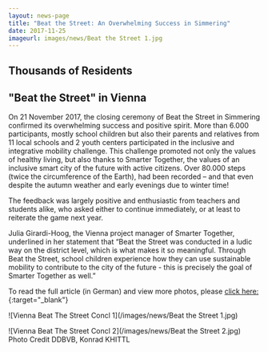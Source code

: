 ```yaml
---
layout: news-page
title: "Beat the Street: An Overwhelming Success in Simmering"
date: 2017-11-25
imageurl: images/news/Beat the Street 1.jpg
---
```


<div class="multiline">
<h2><span class="ornament-news">Thousands of Residents</span></h2>
<h2><span class="ornament-news">"Beat the Street" in Vienna</span></h2>
</div>

On 21 November 2017, the closing ceremony of Beat the Street in Simmering confirmed its overwhelming success and positive spirit. More than 6.000 participants, mostly school children but also their parents and relatives from 11 local schools and 2 youth centers participated in the inclusive and integrative mobility challenge. This challenge promoted not only the values of healthy living, but also thanks to Smarter Together, the values of an inclusive smart city of the future with active citizens. Over 80.000 steps (twice the circumference of the Earth), had been recorded – and that even despite the autumn weather and early evenings due to winter time!

The feedback was largely positive and enthusiastic from teachers and students alike, who asked either to continue immediately, or at least to reiterate the game next year.

Julia Girardi-Hoog, the Vienna project manager of Smarter Together, underlined in her statement that “Beat the Street was conducted in a ludic way on the district level, which is what makes it so meaningful. Through Beat the Street, school children experience how they can use sustainable mobility to contribute to the city of the future - this is precisely the goal of Smarter Together as well.”

To read the full article (in German) and view more photos, please [click here:](http://www.smartertogether.at/simmering-geht-um-die-welt/){:target="_blank"} 

![Vienna Beat The Street Concl 1](/images/news/Beat the Street 1.jpg)

![Vienna Beat The Street Concl 2](/images/news/Beat the Street 2.jpg)
Photo Credit DDBVB, Konrad KHITTL
